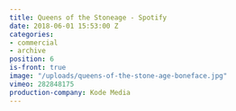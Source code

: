 ```yaml
---
title: Queens of the Stoneage - Spotify
date: 2018-06-01 15:53:00 Z
categories:
- commercial
- archive
position: 6
is-front: true
image: "/uploads/queens-of-the-stone-age-boneface.jpg"
vimeo: 282848175
production-company: Kode Media
---
```


